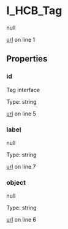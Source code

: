 # I_HCB_Tag

null 

[url](https://github.com/devramsean0/hcb.js/blob/4d05150/src/api_schemas/tag.ts#L1) on line 1  

## Properties
### id

Tag interface 

Type: string  

[url](https://github.com/devramsean0/hcb.js/blob/4d05150/src/api_schemas/tag.ts#L5) on line 5  

### label

null 

Type: string  

[url](https://github.com/devramsean0/hcb.js/blob/4d05150/src/api_schemas/tag.ts#L7) on line 7  

### object

null 

Type: string  

[url](https://github.com/devramsean0/hcb.js/blob/4d05150/src/api_schemas/tag.ts#L6) on line 6  
